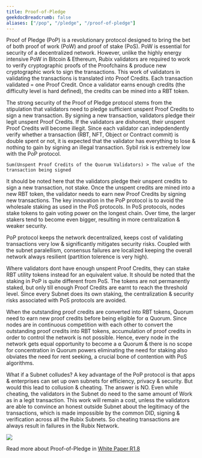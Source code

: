 ```yaml
---
title: Proof-of-Pledge
geekdocBreadcrumb: false
aliases: ["/pop", "/pledge", "/proof-of-pledge"]
---
```


Proof of Pledge (PoP) is a revolutionary protocol designed to bring the bet of both proof of work (PoW) and proof of stake (PoS). PoW is essential for security of a decentralized network.  However, unlike the highly energy intensive PoW in Bitcoin & Ethereum, Rubix validators are required to work to verify cryptographic proofs of the Proofchains & produce new cryptographic work to sign the transactions.  This work of validators in validating the transactions is translated into Proof Credits.  Each transaction validated = one Proof Credit.  Once a validator earns enough credits (the difficulty level is hard defined), the credits can be mined into a RBT token. 

The strong security of the Proof of Pledge protocol stems from the stipulation that validators need to pledge sufficient unspent Proof Credits to sign a new transaction.  By signing a new transaction, validators pledge their legit unspent Proof Credits.  If the validators are dishonest, their unspent Proof Credits will become illegit.  Since each validator can indepdendently verify whether a transaction (RBT, NFT, Object or Contract commit) is double spent or not, it is expected that the validator has everything to lose & nothing to gain by signing an illegal transaction.  Sybil risk is extremely low with the PoP protocol.



```
Sum(Unspent Proof Credits of the Quorum Validators) > The value of the transaction being signed
```

It should be noted here that the validators pledge their unspent credits to sign a new transaction, not stake.  Once the unspent credits are mined into a new RBT token, the validator needs to earn new Proof Credits by signing new transactions.  The key innovation in the PoP protocol is to avoid the wholesale staking as used in the PoS protocols.  In PoS protocols, nodes stake tokens to gain voting power on the longest chain.  Over time, the larger stakers tend to become even bigger, resulting in more centralization & weaker security.

PoP protocol keeps the network decentralized, keeps cost of validating transactions very low & significantly mitigates security risks.  Coupled with the subnet paralellism, consensus failures are localized keeping the overall network always resilient (partition tolerence is very high).

Where validators dont have enough unspent Proof Credits, they can stake RBT utility tokens instead for an equivalent value.  It should be noted that the staking in PoP is quite different from PoS.  The tokens are not permanently staked, but only till enough Proof Credits are earnt to reach the threshold level.  Since every Subnet does its own staking, the centralization & security risks associated with PoS protocols are avoided.

When the outstanding proof credits are converted into RBT tokens, Quorum need to earn new proof credits before being eligible for ⍺ Quorum. Since nodes are in continuous competition with each other to convert the outstanding proof credits into RBT tokens, accumulation of proof credits in order to control the network is not possible. Hence, every node in the network gets equal opportunity to become a ⍺ Quorum & there is no scope for concentration in Quorum powers eliminating the need for staking also obviates the need for rent seeking, a crucial bone of contention with PoS algorithms.

What if a Subnet colludes? A key advantage of the PoP protocol is that apps & enterprises can set up own subnets for efficiency, privacy & security.  But would this lead to collusion & cheating.  The answer is NO.  Even while cheating, the validators in the Subnet do need to the same amount of Work as in a legit transaction.  This work will remain a cost, unless the validators are able to convince an honest outside Subnet about the legitimacy of the transactions, which is made impossible by the common DID, signing & verification across all the Rubix Subnets.  So cheating transactions are always result in failures in the Rubix Network.

<img src="https://github.com/rubixchain/learn/raw/b54e3d7f16264b5c4a4c898c7e44af0802309352/static/images/multipleQuorumvalidation.png">

Read more about Proof-of-Pledge in [White Paper R1.8](https://github.com/rubixchain/rubixnetwork/blob/master/RubiX_WhitePaper%20R1.8.pdf)
